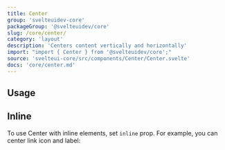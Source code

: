 ```yaml
---
title: Center
group: 'svelteuidev-core'
packageGroup: '@svelteuidev/core'
slug: /core/center/
category: 'layout'
description: 'Centers content vertically and horizontally'
import: "import { Center } from '@svelteuidev/core';"
source: 'svelteui-core/src/components/Center/Center.svelte'
docs: 'core/center.md'
---
```


<script>
    import { ArrowLeft } from "radix-icons-svelte";
    import { Heading } from 'components';
    import { Demo, CenterDemos } from '@svelteuidev/demos';
</script>

<Heading />

## Usage

<Demo demo={CenterDemos.usage} />

## Inline

To use Center with inline elements, set `inline` prop. For example, you can center link icon and label:

<Demo demo={CenterDemos.inline} />
